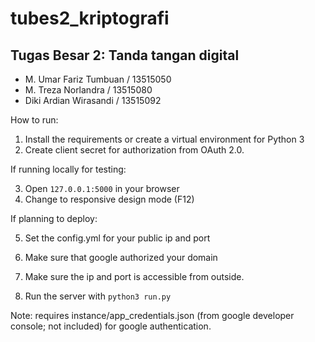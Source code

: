 # tubes2_kriptografi
## Tugas Besar 2: Tanda tangan digital

- M. Umar Fariz Tumbuan / 13515050
- M. Treza Norlandra / 13515080
- Diki Ardian Wirasandi / 13515092

How to run:
1. Install the requirements or create a virtual environment for Python 3
2. Create client secret for authorization from OAuth 2.0.

If running locally for testing:

3. Open ```127.0.0.1:5000``` in your browser
4. Change to responsive design mode (F12)

If planning to deploy:

5. Set the config.yml for your public ip and port
6. Make sure that google authorized your domain
7. Make sure the ip and port is accessible from outside.

8. Run the server with ```python3 run.py```

Note: requires instance/app_credentials.json (from google developer console; not included) for google authentication.
